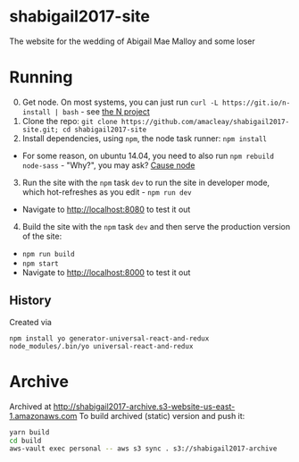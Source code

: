 # shabigail2017-site
The website for the wedding of Abigail Mae Malloy and some loser

# Running

0. Get node.  On most systems, you can just run `curl -L https://git.io/n-install | bash` - see [the N project](https://github.com/tj/n)
1. Clone the repo: `git clone https://github.com/amacleay/shabigail2017-site.git; cd shabigail2017-site`
2. Install dependencies, using `npm`, the node task runner: `npm install`
  - For some reason, on ubuntu 14.04, you need to also run `npm rebuild node-sass` - "Why?", you may ask?  [Cause node](https://medium.com/@wob/the-sad-state-of-web-development-1603a861d29f#.uz25l3mqz)
3. Run the site with the `npm` task `dev` to run the site in developer mode, which hot-refreshes as you edit - `npm run dev`
  - Navigate to [http://localhost:8080](http://localhost:8080) to test it out
4. Build the site with the `npm` task `dev` and then serve the production version of the site:
  - `npm run build`
  - `npm start`
  - Navigate to [http://localhost:8000](http://localhost:8000) to test it out

  ## History

Created via
```
npm install yo generator-universal-react-and-redux
node_modules/.bin/yo universal-react-and-redux
```

# Archive
Archived at http://shabigail2017-archive.s3-website-us-east-1.amazonaws.com
To build archived (static) version and push it:

```sh
yarn build
cd build
aws-vault exec personal -- aws s3 sync . s3://shabigail2017-archive
```
